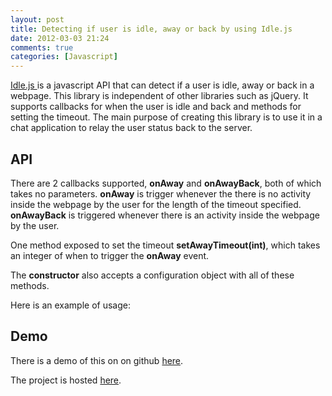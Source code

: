 ```yaml
---
layout: post
title: Detecting if user is idle, away or back by using Idle.js
date: 2012-03-03 21:24
comments: true
categories: [Javascript]
---
```

<a href="https://github.com/shawnmclean/Idle.js">Idle.js </a>is a javascript API that can detect if a user is idle, away or back in a webpage. This library is independent of other libraries such as jQuery. It supports callbacks for when the user is idle and back and methods for setting the timeout. The main purpose of creating this library is to use it in a chat application to relay the user status back to the server.
<h2>API</h2>
There are 2 callbacks supported, <strong>onAway</strong> and <strong>onAwayBack</strong>, both of which takes no parameters. <strong>onAway</strong> is trigger whenever the there is no activity inside the webpage by the user for the length of the timeout specified. <strong>onAwayBack</strong> is triggered whenever there is an activity inside the webpage by the user.

One method exposed to set the timeout <strong>setAwayTimeout(int)</strong>, which takes an integer of when to trigger the <strong>onAway</strong> event.

The <strong>constructor</strong> also accepts a configuration object with all of these methods.

Here is an example of usage:
<script type="text/javascript" src="https://gist.github.com/1968087.js?file=activity.js"></script>
<h2>Demo</h2>
There is a demo of this on on github <a href="http://shawnmclean.github.com/Idle.js/">here</a>.

The project is hosted <a href="https://github.com/shawnmclean/Idle.js">here</a>.
